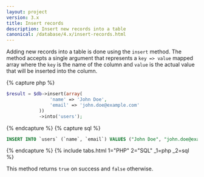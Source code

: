 ```yaml
---
layout: project
version: 3.x
title: Insert records
description: Insert new records into a table
canonical: /database/4.x/insert-records.html
---
```


Adding new records into a table is done using the `insert` method. 
The method accepts a single argument that represents a `key => value` mapped array
where the `key` is the name of the column and `value` is the actual value that 
will be inserted into the column.

{% capture php %}
```php
$result = $db->insert(array(
                'name' => 'John Doe',
                'email' => 'john.doe@example.com'
            ))
            ->into('users');
```
{% endcapture %}
{% capture sql %}
```sql
INSERT INTO `users` (`name`, `email`) VALUES ("John Doe", "john.doe@example.com")
```
{% endcapture %}
{% include tabs.html 1="PHP" 2="SQL" _1=php _2=sql %}

This method returns `true` on success and `false` otherwise.
 